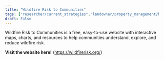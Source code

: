 ```yaml
---
title: "Wildfire Risk to Communities"
tags: ["researcher/current_strategies","landowner/property_management/building_and_maintaining"]
draft: False
---
```


Wildfire Risk to Communities is a free, easy-to-use website with interactive maps, charts, and resources to help communities understand, explore, and reduce wildfire risk.

**Visit the website here!** (https://wildfirerisk.org/)

